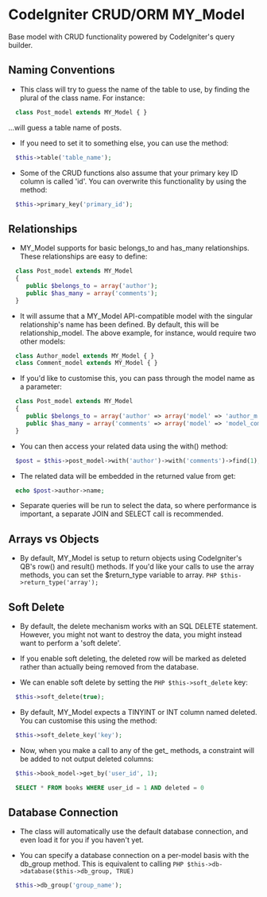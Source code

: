 CodeIgniter CRUD/ORM MY_Model
====================

Base model with CRUD functionality powered by CodeIgniter's query builder.

Naming Conventions
------------------
- This class will try to guess the name of the table to use, by finding the plural of the class name. For instance:
```PHP
  class Post_model extends MY_Model { }
```
  ...will guess a table name of posts.

- If you need to set it to something else, you can use the method:
```PHP
  $this->table('table_name');
````

- Some of the CRUD functions also assume that your primary key ID column is called 'id'. 
  You can overwrite this functionality by using the method:
```PHP
  $this->primary_key('primary_id');
```

Relationships
-------------
- MY_Model supports for basic belongs_to and has_many relationships. 
  These relationships are easy to define:
```PHP
  class Post_model extends MY_Model
  {
     public $belongs_to = array('author');
     public $has_many = array('comments');
  }
```

- It will assume that a MY_Model API-compatible model with the singular relationship's name has been defined. 
  By default, this will be relationship_model. The above example, for instance, would require two other models:
```PHP
  class Author_model extends MY_Model { }
  class Comment_model extends MY_Model { }
```

- If you'd like to customise this, you can pass through the model name as a parameter:
```PHP
  class Post_model extends MY_Model
  {
  	 public $belongs_to = array('author' => array('model' => 'author_m'));
  	 public $has_many = array('comments' => array('model' => 'model_comments'));
  }
```

- You can then access your related data using the with() method:
```PHP
  $post = $this->post_model->with('author')->with('comments')->find(1);
 ```

- The related data will be embedded in the returned value from get:
```PHP
  echo $post->author->name;
```

- Separate queries will be run to select the data, so where performance is important, 
  a separate JOIN and SELECT call is recommended.

Arrays vs Objects
-----------------
- By default, MY_Model is setup to return objects using CodeIgniter's QB's row() and result() methods. 
  If you'd like your calls to use the array methods, you can set the $return_type variable to array.
```PHP $this->return_type('array'); ```

Soft Delete
-----------
- By default, the delete mechanism works with an SQL DELETE statement. 
  However, you might not want to destroy the data, you might instead want to perform a 'soft delete'.

- If you enable soft deleting, the deleted row will be marked as deleted rather than actually 
  being removed from the database.

- We can enable soft delete by setting the ```PHP $this->soft_delete``` key:
```PHP
  $this->soft_delete(true);
```

- By default, MY_Model expects a TINYINT or INT column named deleted. You can customise this using the method:
```PHP
  $this->soft_delete_key('key');
```

- Now, when you make a call to any of the get_ methods, a constraint will be added to not output deleted columns:
```PHP
  $this->book_model->get_by('user_id', 1);
```
```SQL
  SELECT * FROM books WHERE user_id = 1 AND deleted = 0
```

Database Connection
-------------------
- The class will automatically use the default database connection, and even load it for you if you haven't yet.

- You can specify a database connection on a per-model basis with the db_group method. 
  This is equivalent to calling ```PHP $this->db->database($this->db_group, TRUE)```
```PHP
  $this->db_group('group_name');
```
